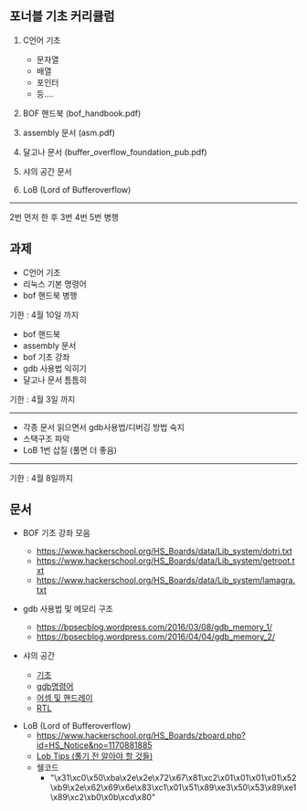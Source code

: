 ## 포너블 기초 커리큘럼

1. C언어 기초 

   - 문자열 

   * 배열 
   * 포인터 
   * 등.... 

2. BOF 핸드북 (bof_handbook.pdf) 

3. assembly 문서 (asm.pdf) 

4. 달고나 문서 (buffer_overflow_foundation_pub.pdf) 

5. 샤의 공간 문서

6. LoB (Lord of Bufferoverflow)

-------------

2번 먼저 한 후 3번 4번 5번 병행

## 과제

- C언어 기초 
- 리눅스 기본 명령어
- bof 핸드북 병행

기한 : 4월 10일 까지 

* bof 핸드북 
* assembly 문서 
* bof 기초 강좌 
* gdb 사용법 익히기
* 달고나 문서 틈틈히

기한 : 4월 3일 까지 

------------

- 각종 문서 읽으면서 gdb사용법/디버깅 방법 숙지
- 스택구조 파악
- LoB 1번 삽질 (풀면 더 좋음)

-------

기한 : 4월 8일까지

## 문서

* BOF 기초 강좌 모음 

  - https://www.hackerschool.org/HS_Boards/data/Lib_system/dotri.txt

  * <https://www.hackerschool.org/HS_Boards/data/Lib_system/getroot.txt>
  * <https://www.hackerschool.org/HS_Boards/data/Lib_system/lamagra.txt>

* gdb 사용법 및 메모리 구조

  - https://bpsecblog.wordpress.com/2016/03/08/gdb_memory_1/
  - <https://bpsecblog.wordpress.com/2016/04/04/gdb_memory_2/>

* 샤의 공간

  * [기초](https://shayete.tistory.com/entry/1-%EC%8B%9C%EC%8A%A4%ED%85%9C-%ED%95%B4%ED%82%B9%EC%9D%B4%EB%9E%80-linux-%EA%B8%B0%EC%B4%88%EB%AA%85%EB%A0%B9%EC%96%B4-vim-%EB%AA%85%EB%A0%B9%EC%96%B4-%EC%82%AC%EC%9A%A9%EB%B2%95 )
  * [gdb명령어](<https://shayete.tistory.com/entry/2-Stack-Corruption-gdb-%EB%AA%85%EB%A0%B9%EC%96%B4?category=857069>)
  * [어셈 및 핸드레이](<https://shayete.tistory.com/entry/3-%ED%95%B8%EB%93%9C%EB%A0%88%EC%9D%B4-%EA%B8%B0%EB%B3%B8-%EC%96%B4%EC%85%88%EB%B8%94%EB%A6%AC-%EB%AA%85%EB%A0%B9%EC%96%B4?category=857069>)
  * [RTL](<https://shayete.tistory.com/entry/4-Return-to-Library-RTL?category=857069>)



- LoB (Lord of Bufferoverflow)
  - <https://www.hackerschool.org/HS_Boards/zboard.php?id=HS_Notice&no=1170881885>
  - [Lob Tips (풀기 전 알아야 할 것들)](<https://intadd.tistory.com/106>)
  - 쉘코드
    - "\x31\xc0\x50\xba\x2e\x2e\x72\x67\x81\xc2\x01\x01\x01\x01\x52\xb9\x2e\x62\x69\x6e\x83\xc1\x01\x51\x89\xe3\x50\x53\x89\xe1\x89\xc2\xb0\x0b\xcd\x80"

